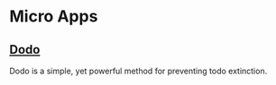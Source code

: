 # Micro Apps

## [Dodo](./apps/dodo/README.md)

Dodo is a simple, yet powerful method for preventing todo extinction.
